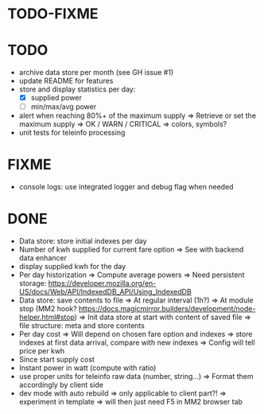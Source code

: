 TODO-FIXME
==========

# TODO
- archive data store per month (see GH issue #1)
- update README for features
- store and display statistics per day:
  - [x] supplied power
  - [ ] min/max/avg power 
- alert when reaching 80%+ of the maximum supply
  => Retrieve or set the maximum supply
  => OK / WARN / CRITICAL
  => colors, symbols?
- unit tests for teleinfo processing

# FIXME
- console logs: use integrated logger and debug flag when needed

# DONE
- Data store: store initial indexes per day
- Number of kwh supplied for current fare option
  => See with backend data enhancer
- display supplied kwh for the day
- Per day historization
  => Compute average powers
  => Need persistent storage: https://developer.mozilla.org/en-US/docs/Web/API/IndexedDB_API/Using_IndexedDB
- Data store: save contents to file
  => At regular interval (1h?)
  => At module stop (MM2 hook? https://docs.magicmirror.builders/development/node-helper.html#stop)
  => Init data store at start with content of saved file
  => file structure: meta and store contents
- Per day cost
  => Will depend on chosen fare option and indexes
  => store indexes at first data arrival, compare with new indexes
  => Config will tell price per kwh 
- Since start supply cost
- Instant power in watt (compute with ratio)
- use proper units for teleinfo raw data (number, string...)
  => Format them accordingly by client side
- dev mode with auto rebuild
  => only applicable to client part?!
  => experiment in template
  => will then just need F5 in MM2 browser tab
